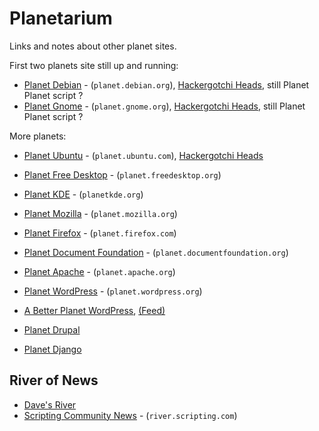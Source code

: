 # Planetarium

Links and notes about other planet sites.


First two planets site still up and running:

- [Planet Debian](http://planet.debian.org) - (`planet.debian.org`), [Hackergotchi Heads](http://planet.debian.org/heads/), still Planet Planet script ?
- [Planet Gnome](http://planet.gnome.org) - (`planet.gnome.org`), [Hackergotchi Heads](http://planet.gnome.org/heads/),  still Planet Planet script ?


More planets:

- [Planet Ubuntu](http://planet.ubuntu.com) - (`planet.ubuntu.com`), [Hackergotchi Heads](http://planet.ubuntu.com/heads/)
- [Planet Free Desktop](http://planet.freedesktop.org) - (`planet.freedesktop.org`)
- [Planet KDE](http://planetkde.org) - (`planetkde.org`)

- [Planet Mozilla](http://planet.mozilla.org) - (`planet.mozilla.org`)
- [Planet Firefox](http://planet.firefox.com) - (`planet.firefox.com`)

- [Planet Document Foundation](http://planet.documentfoundation.org) - (`planet.documentfoundation.org`)
- [Planet Apache](http://planet.apache.org/committers) - (`planet.apache.org`)

- [Planet WordPress](http://planet.wordpress.org) - (`planet.wordpress.org`)
- [A Better Planet WordPress](http://abetterplanetwp.com), [(Feed)](http://feeds.feedburner.com/ABetterPlanet-WordpressNews)
- [Planet Drupal](http://drupal.org/planet)

- [Planet Django](http://www.planetdjango.org)



## River of News

- [Dave's River](http://tabs.mediahackers.org/?panel=dave)
- [Scripting Community News](http://river.scripting.com) - (`river.scripting.com`)

